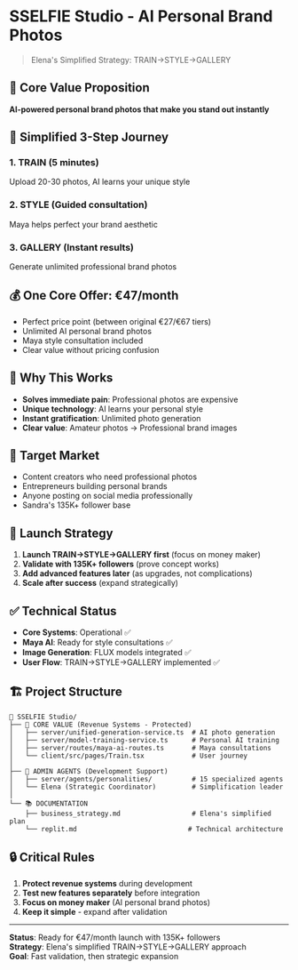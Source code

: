 # SSELFIE Studio - AI Personal Brand Photos

> Elena's Simplified Strategy: TRAIN→STYLE→GALLERY

## 🎯 Core Value Proposition
**AI-powered personal brand photos that make you stand out instantly**

## 🚀 Simplified 3-Step Journey

### 1. TRAIN (5 minutes)
Upload 20-30 photos, AI learns your unique style

### 2. STYLE (Guided consultation)  
Maya helps perfect your brand aesthetic

### 3. GALLERY (Instant results)
Generate unlimited professional brand photos

## 💰 One Core Offer: €47/month
- Perfect price point (between original €27/€67 tiers)
- Unlimited AI personal brand photos
- Maya style consultation included
- Clear value without pricing confusion

## 🎯 Why This Works
- **Solves immediate pain**: Professional photos are expensive
- **Unique technology**: AI learns your personal style  
- **Instant gratification**: Unlimited photo generation
- **Clear value**: Amateur photos → Professional brand images

## 🎯 Target Market
- Content creators who need professional photos
- Entrepreneurs building personal brands  
- Anyone posting on social media professionally
- Sandra's 135K+ follower base

## 🚀 Launch Strategy
1. **Launch TRAIN→STYLE→GALLERY first** (focus on money maker)
2. **Validate with 135K+ followers** (prove concept works)
3. **Add advanced features later** (as upgrades, not complications)
4. **Scale after success** (expand strategically)

## ✅ Technical Status
- **Core Systems**: Operational ✅
- **Maya AI**: Ready for style consultations ✅  
- **Image Generation**: FLUX models integrated ✅
- **User Flow**: TRAIN→STYLE→GALLERY implemented ✅

## 🏗️ Project Structure

```
📁 SSELFIE Studio/
├── 🎯 CORE VALUE (Revenue Systems - Protected)
│   ├── server/unified-generation-service.ts  # AI photo generation
│   ├── server/model-training-service.ts      # Personal AI training
│   ├── server/routes/maya-ai-routes.ts       # Maya consultations
│   └── client/src/pages/Train.tsx            # User journey
│
├── 🤖 ADMIN AGENTS (Development Support)
│   ├── server/agents/personalities/          # 15 specialized agents
│   └── Elena (Strategic Coordinator)         # Simplification leader
│
└── 📚 DOCUMENTATION
    ├── business_strategy.md                  # Elena's simplified plan
    └── replit.md                            # Technical architecture
```

## 🔒 Critical Rules
1. **Protect revenue systems** during development
2. **Test new features separately** before integration  
3. **Focus on money maker** (AI personal brand photos)
4. **Keep it simple** - expand after validation

---
**Status**: Ready for €47/month launch with 135K+ followers  
**Strategy**: Elena's simplified TRAIN→STYLE→GALLERY approach  
**Goal**: Fast validation, then strategic expansion